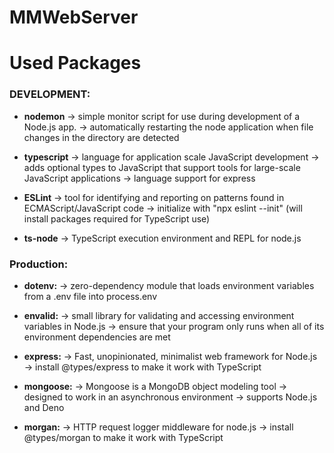 # MMWebServer

Used Packages
==

### DEVELOPMENT:
* **nodemon**
    &rarr; simple monitor script for use during development of a Node.js app.
    &rarr; automatically restarting the node application when file changes in the directory are detected

* **typescript**
    &rarr; language for application scale JavaScript development
    &rarr; adds optional types to JavaScript that support tools for large-scale JavaScript 		applications
    &rarr; language support for express

* **ESLint**
    &rarr; tool for identifying and reporting on patterns found in ECMAScript/JavaScript code
    &rarr; initialize with "npx eslint --init" (will install packages required for TypeScript use)

* **ts-node**
    &rarr; TypeScript execution environment and REPL for node.js


### Production:
* **dotenv:** 
	&rarr; zero-dependency module that loads environment variables from a .env file into 	process.env

* **envalid:**
    &rarr; small library for validating and accessing environment variables in Node.js
    &rarr; ensure that your program only runs when all of its environment dependencies are met

* **express:**
    &rarr; Fast, unopinionated, minimalist web framework for Node.js
    &rarr; install @types/express to make it work with TypeScript

* **mongoose:** 
    &rarr; Mongoose is a MongoDB object modeling tool 
    &rarr; designed to work in an asynchronous environment
    &rarr; supports Node.js and Deno

* **morgan:**
    &rarr; HTTP request logger middleware for node.js
    &rarr; install @types/morgan to make it work with TypeScript